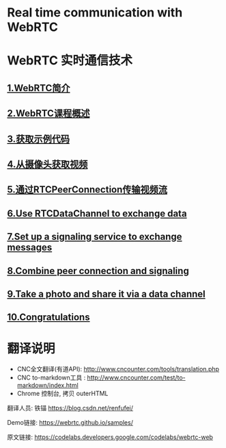 # Real time communication with WebRTC

# WebRTC 实时通信技术

## [1.WebRTC简介](1_Introduction.md)

## [2.WebRTC课程概述](2_Overview.md)

## [3.获取示例代码](3_Get_the_sample_code.md)

## [4.从摄像头获取视频](4_Stream_video_from_your_webcam.md)

## [5.通过RTCPeerConnection传输视频流](5_Stream_video_with_RTCPeerConnection.md)

## [6.Use RTCDataChannel to exchange data](6_Use_RTCDataChannel_to_exchange_data.md)

## [7.Set up a signaling service to exchange messages](7_Set_up_signaling_service.md)

## [8.Combine peer connection and signaling](8_Combine_peer_connection_and_signaling.md)

## [9.Take a photo and share it via a data channel](9_Take_photo_and_share_via_data_channel.md)

## [10.Congratulations](10_Congratulations.md)



# 翻译说明

- CNC全文翻译(有道API): <http://www.cncounter.com/tools/translation.php>
- CNC to-markdown工具 : <http://www.cncounter.com/test/to-markdown/index.html>
- Chrome 控制台, 拷贝 outerHTML


翻译人员: 铁锚 <https://blog.csdn.net/renfufei/>



Demo链接: <https://webrtc.github.io/samples/>

原文链接: <https://codelabs.developers.google.com/codelabs/webrtc-web>
